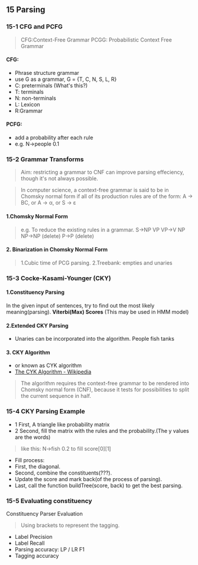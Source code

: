 ## 15 Parsing
### 15-1 CFG and PCFG
>CFG:Context-Free Grammar
>PCGG: Probabilistic Context Free Grammar

#### CFG:
- Phrase structure grammar
- use G as a grammar, G = {T, C, N, S, L, R}
- C: preterminals (What's this?)
- T: terminals
- N: non-terminals
- L: Lexicon 
- R:Grammar

#### PCFG:
- add a probability after each rule
- e.g. N->people 0.1

### 15-2 Grammar Transforms
>Aim: restricting a grammar to CNF can improve parsing effeciency, though it's not always possible.

>In computer science, a context-free grammar is said to be in Chomsky normal form if all of its production rules are of the form:
A -> BC, or
A -> α, or
S -> ε

#### 1.Chomsky Normal Form
>e.g.
>To reduce the existing rules in a grammar.
>S->NP VP
>VP->V NP
>NP->NP (delete)
>P->P (delete)

#### 2. Binarization in Chomsky Normal Form
>1.Cubic time of PCG parsing.
2.Treebank: empties and unaries
	

### 15-3 Cocke-Kasami-Younger (CKY)

#### 1.Constituency Parsing
In the given input of sentences, try to find out the most likely meaning(parsing).
**Viterbi(Max) Scores** (This may be used in HMM model)
#### 2.Extended CKY Parsing
- Unaries can be incorporated into the algorithm.
People fish tanks
#### 3. CKY Algorithm
- or known as CYK algorithm
- [The CYK Algorithm - Wikipedia](https://en.wikipedia.org/wiki/CYK_algorithm)
> The algorithm requires the context-free grammar to be rendered into Chomsky normal form (CNF), because it tests for possibilities to split the current sequence in half. 

### 15-4 CKY Parsing Example

- 1 First, A triangle like probability matrix
- 2 Second, fill the matrix with the rules and the probability.(The y values are the words)
> like this: N->fish 0.2 to fill score\[0\]\[1\]

- Fill process:
- First, the diagonal.
- Second, combine the constituents(???).
- Update the score and mark back(of the process of parsing).
- Last, call the function buildTree(score, back) to get the best parsing.

### 15-5 Evaluating constituency
Constituency Parser Evaluation

> Using brackets to represent the tagging.

- Label Precision
- Label Recall
- Parsing accuracy: LP / LR F1
- Tagging accuracy
